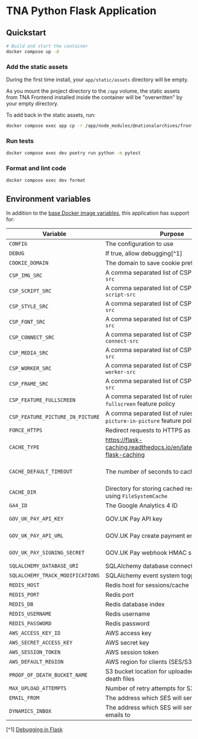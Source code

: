 # TNA Python Flask Application

## Quickstart

```sh
# Build and start the container
docker compose up -d
```

### Add the static assets

During the first time install, your `app/static/assets` directory will be empty.

As you mount the project directory to the `/app` volume, the static assets from TNA Frontend installed inside the container will be "overwritten" by your empty directory.

To add back in the static assets, run:

```sh
docker compose exec app cp -r /app/node_modules/@nationalarchives/frontend/nationalarchives/assets /app/app/static
```

### Run tests

```sh
docker compose exec dev poetry run python -m pytest
```

### Format and lint code

```sh
docker compose exec dev format
```

## Environment variables

In addition to the [base Docker image variables](https://github.com/nationalarchives/docker/blob/main/docker/tna-python/README.md#environment-variables), this application has support for:

| Variable                         | Purpose                                                                     | Default                                                   |
| -------------------------------- | --------------------------------------------------------------------------- | --------------------------------------------------------- |
| `CONFIG`                         | The configuration to use                                                    | `config.Production`                                       |
| `DEBUG`                          | If true, allow debugging[^1]                                                | `False`                                                   |
| `COOKIE_DOMAIN`                  | The domain to save cookie preferences against                               | _none_                                                    |
| `CSP_IMG_SRC`                    | A comma separated list of CSP rules for `img-src`                           | `'self'`                                                  |
| `CSP_SCRIPT_SRC`                 | A comma separated list of CSP rules for `script-src`                        | `'self'`                                                  |
| `CSP_STYLE_SRC`                  | A comma separated list of CSP rules for `style-src`                         | `'self'`                                                  |
| `CSP_FONT_SRC`                   | A comma separated list of CSP rules for `font-src`                          | `'self'`                                                  |
| `CSP_CONNECT_SRC`                | A comma separated list of CSP rules for `connect-src`                       | `'self'`                                                  |
| `CSP_MEDIA_SRC`                  | A comma separated list of CSP rules for `media-src`                         | `'self'`                                                  |
| `CSP_WORKER_SRC`                 | A comma separated list of CSP rules for `worker-src`                        | `'self'`                                                  |
| `CSP_FRAME_SRC`                  | A comma separated list of CSP rules for `frame-src`                         | `'self'`                                                  |
| `CSP_FEATURE_FULLSCREEN`         | A comma separated list of rules for the `fullscreen` feature policy         | `'self'`                                                  |
| `CSP_FEATURE_PICTURE_IN_PICTURE` | A comma separated list of rules for the `picture-in-picture` feature policy | `'self'`                                                  |
| `FORCE_HTTPS`                    | Redirect requests to HTTPS as part of the CSP                               | _none_                                                    |
| `CACHE_TYPE`                     | https://flask-caching.readthedocs.io/en/latest/#configuring-flask-caching   | _none_                                                    |
| `CACHE_DEFAULT_TIMEOUT`          | The number of seconds to cache pages for                                    | production: `300`, staging: `60`, develop: `0`, test: `0` |
| `CACHE_DIR`                      | Directory for storing cached responses when using `FileSystemCache`         | `/tmp`                                                    |
| `GA4_ID`                         | The Google Analytics 4 ID                                                   | _none_                                                    |
| `GOV_UK_PAY_API_KEY`             | GOV.UK Pay API key                                                          | _none_ (required for payments)                            |
| `GOV_UK_PAY_API_URL`             | GOV.UK Pay create payment endpoint URL                                      | _none_ (required for payments)                            |
| `GOV_UK_PAY_SIGNING_SECRET`      | GOV.UK Pay webhook HMAC signing secret                                      | _none_ (required for webhooks)                            |
| `SQLALCHEMY_DATABASE_URI`        | SQLAlchemy database connection string                                       | _none_ (required)                                         |
| `SQLALCHEMY_TRACK_MODIFICATIONS` | SQLAlchemy event system toggle                                              | `False`                                                   |
| `REDIS_HOST`                     | Redis host for sessions/cache                                               | _none_                                                    |
| `REDIS_PORT`                     | Redis port                                                                  | `6379`                                                    |
| `REDIS_DB`                       | Redis database index                                                        | `0`                                                       |
| `REDIS_USERNAME`                 | Redis username                                                              | _none_                                                    |
| `REDIS_PASSWORD`                 | Redis password                                                              | _none_                                                    |
| `AWS_ACCESS_KEY_ID`              | AWS access key                                                              | _none_                                                    |
| `AWS_SECRET_ACCESS_KEY`          | AWS secret key                                                              | _none_                                                    |
| `AWS_SESSION_TOKEN`              | AWS session token                                                           | _none_                                                    |
| `AWS_DEFAULT_REGION`             | AWS region for clients (SES/S3)                                             | _none_                                                    |
| `PROOF_OF_DEATH_BUCKET_NAME`     | S3 bucket location for uploaded proof-of-death files                        | _none_ (required for file uploads)                        |
| `MAX_UPLOAD_ATTEMPTS`            | Number of retry attempts for S3 uploads                                     | `3`                                                       |
| `EMAIL_FROM`                     | The address which SES will send emails from                                 | _none_                                                    |
| `DYNAMICS_INBOX`                 | The address which SES will send Dynamics emails to                          | _none_                                                    |

[^1] [Debugging in Flask](https://flask.palletsprojects.com/en/2.3.x/debugging/)
